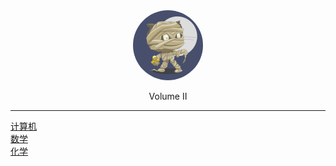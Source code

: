 <div style="text-align: center">
<a href="#"><img style="width:7rem;border-radius:50%;" src="favicon.gif"></img></a>
<br>
<p>

<span class="name">
    <i class='iconfont icon-books-1'></i> Volume II
</span>
</div>

<hr>

<!-- VOLUME II -->

<!---->
<div class='book-list-sub1'>
    <a href="#/Volume_II/IT/welcome" class="alive">
    <i class='iconfont icon-dir'></i>
    计算机</a>
</div>                                                            
<!---->
<div class='book-list-sub1'>
    <a href="#/Volume_II/math/welcome" class="alive">
    <i class='iconfont icon-dir'></i>
    数学</a>
</div>                                                            

<div class='book-list-sub1'>
    <a href="#/Volume_II/chemistry/welcome" class="alive">
    <i class='iconfont icon-dir'></i>
    化学</a>
</div>                                                            

